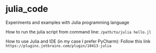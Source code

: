 # julia_code
Experiments and examples with Julia programming language

How to run the julia script from command line:
``/path/to/julia hello.jl``

How to use Julia and IDE (in my case I prefer PyCharm):
Follow this link ``https://plugins.jetbrains.com/plugin/10413-julia``

